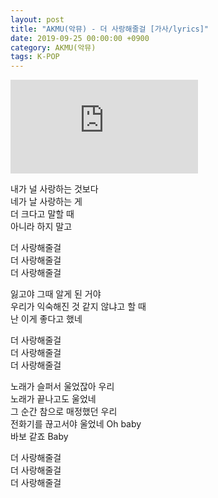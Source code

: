 ```yaml
---
layout: post
title: "AKMU(악뮤) - 더 사랑해줄걸 [가사/lyrics]"
date: 2019-09-25 00:00:00 +0900
category: AKMU(악뮤)
tags: K-POP
---
```


<div class="youtube-iframe-container iframe-16-to-9">
    <iframe src="https://www.youtube.com/embed/9N2a3mceYtc" title="AKMU(악뮤) - 더 사랑해줄걸" frameborder="0" allow="accelerometer; autoplay; clipboard-write; encrypted-media; gyroscope; picture-in-picture; web-share" allowfullscreen></iframe>
</div>

내가 널 사랑하는 것보다  
네가 날 사랑하는 게  
더 크다고 말할 때  
아니라 하지 말고

더 사랑해줄걸  
더 사랑해줄걸  
더 사랑해줄걸

잃고야 그때 알게 된 거야  
우리가 익숙해진 것 같지 않냐고 할 때  
난 이게 좋다고 했네

더 사랑해줄걸  
더 사랑해줄걸  
더 사랑해줄걸

노래가 슬퍼서 울었잖아 우리  
노래가 끝나고도 울었네  
그 순간 참으로 매정했던 우리  
전화기를 끊고서야 울었네 Oh baby  
바보 같죠 Baby

더 사랑해줄걸  
더 사랑해줄걸  
더 사랑해줄걸